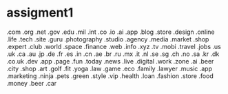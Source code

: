 # assigment1
.com
.org
.net
.gov
.edu
.mil
.int
.co
.io
.ai
.app
.blog
.store
.design
.online
.life
.tech
.site
.guru
.photography
.studio
.agency
.media
.market
.shop
.expert
.club
.world
.space
.finance
.web
.info
.xyz
.tv
.mobi
.travel
.jobs
.us
.uk
.ca
.au
.jp
.de
.fr
.es
.in
.cn
.ae
.br
.ru
.mx
.it
.nl
.se
.sg
.ch
.no
.sa
.kr
.dk
.co.uk
.dev
.app
.page
.fun
.today
.news
.live
.digital
.work
.zone
.ai
.beer
.city
.shop
.art
.golf
.fit
.yoga
.law
.game
.eco
.family
.lawyer
.music
.app
.marketing
.ninja
.pets
.green
.style
.vip
.health
.loan
.fashion
.store
.food
.money
.beer
.car
